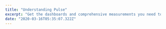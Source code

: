 ```yaml
---
title: "Understanding Pulse"
excerpt: "Get the dashboards and comprehensive measurements you need to improve your conversations with prospects and customers."
date: "2020-03-16T05:35:07.322Z"
---
```

